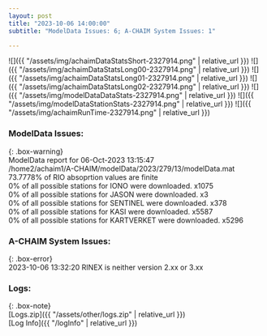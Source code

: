 ```yaml
---
layout: post
title: "2023-10-06 14:00:00"
subtitle: "ModelData Issues: 6; A-CHAIM System Issues: 1"

---
```


![]({{ "/assets/img/achaimDataStatsShort-2327914.png" | relative_url }})
![]({{ "/assets/img/achaimDataStatsLong00-2327914.png" | relative_url }})
![]({{ "/assets/img/achaimDataStatsLong01-2327914.png" | relative_url }})
![]({{ "/assets/img/achaimDataStatsLong02-2327914.png" | relative_url }})
![]({{ "/assets/img/modelDataDataStats-2327914.png" | relative_url }})
![]({{ "/assets/img/modelDataStationStats-2327914.png" | relative_url }})
![]({{ "/assets/img/achaimRunTime-2327914.png" | relative_url }})


### ModelData Issues:  
  
{: .box-warning}  
 ModelData report for 06-Oct-2023 13:15:47   
 /home2/achaim1/A-CHAIM/modelData/2023/279/13/modelData.mat   
 73.7778% of RIO absoprtion values are finite   
 0% of all possible stations for IONO were downloaded. x1075   
 0% of all possible stations for JASON were downloaded. x3   
 0% of all possible stations for SENTINEL were downloaded. x378   
 0% of all possible stations for KASI were downloaded. x5587   
 0% of all possible stations for KARTVERKET were downloaded. x5296   
  
### A-CHAIM System Issues:  
  
{: .box-error}  
2023-10-06 13:32:20 RINEX is neither version 2.xx or 3.xx  

### Logs:  
  
{: .box-note}  
[Logs.zip]({{ "/assets/other/logs.zip" | relative_url }})  
[Log Info]({{ "/logInfo" | relative_url }})  
